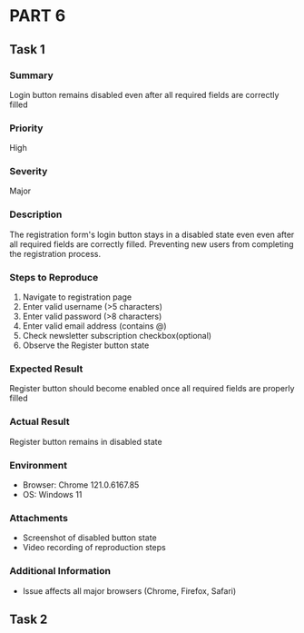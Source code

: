 # PART 6

## Task 1

### Summary
Login button remains disabled even after all required fields are correctly filled

### Priority
High

### Severity
Major

### Description
The registration form's login button stays in a disabled state even even after all required fields are correctly filled. Preventing new users from completing the registration process.

### Steps to Reproduce
1. Navigate to registration page
2. Enter valid username (>5 characters)
3. Enter valid password (>8 characters)
4. Enter valid email address (contains @)
5. Check newsletter subscription checkbox(optional)
6. Observe the Register button state

### Expected Result
Register button should become enabled once all required fields are properly filled

### Actual Result
Register button remains in disabled state

### Environment
* Browser: Chrome 121.0.6167.85
* OS: Windows 11

### Attachments
* Screenshot of disabled button state
* Video recording of reproduction steps

### Additional Information
* Issue affects all major browsers (Chrome, Firefox, Safari)


## Task 2